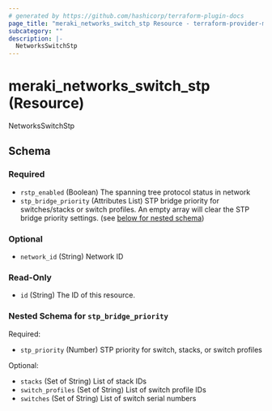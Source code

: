 ```yaml
---
# generated by https://github.com/hashicorp/terraform-plugin-docs
page_title: "meraki_networks_switch_stp Resource - terraform-provider-meraki"
subcategory: ""
description: |-
  NetworksSwitchStp
---
```


# meraki_networks_switch_stp (Resource)

NetworksSwitchStp



<!-- schema generated by tfplugindocs -->
## Schema

### Required

- `rstp_enabled` (Boolean) The spanning tree protocol status in network
- `stp_bridge_priority` (Attributes List) STP bridge priority for switches/stacks or switch profiles. An empty array will clear the STP bridge priority settings. (see [below for nested schema](#nestedatt--stp_bridge_priority))

### Optional

- `network_id` (String) Network ID

### Read-Only

- `id` (String) The ID of this resource.

<a id="nestedatt--stp_bridge_priority"></a>
### Nested Schema for `stp_bridge_priority`

Required:

- `stp_priority` (Number) STP priority for switch, stacks, or switch profiles

Optional:

- `stacks` (Set of String) List of stack IDs
- `switch_profiles` (Set of String) List of switch profile IDs
- `switches` (Set of String) List of switch serial numbers


